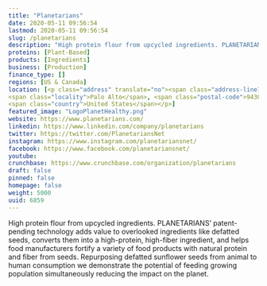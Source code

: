 ```yaml
---
title: "Planetarians"
date: 2020-05-11 09:56:54
lastmod: 2020-05-11 09:56:54
slug: /planetarians
description: "High protein flour from upcycled ingredients. PLANETARIANS’ patent-pending technology adds value to overlooked ingredients like defatted seeds, converts them into a high-protein, high-fiber ingredient, and helps food manufacturers fortify a variety of food products with natural protein and fiber from seeds. Repurposing defatted sunflower seeds from animal to human consumption we demonstrate the potential of feeding growing population simultaneously reducing the impact on the planet."
proteins: [Plant-Based]
products: [Ingredients]
business: [Production]
finance_type: []
regions: [US & Canada]
location: [<p class="address" translate="no"><span class="address-line1">Hansen Way</span><br>
<span class="locality">Palo Alto</span>, <span class="postal-code">94304</span><br>
<span class="country">United States</span></p>]
featured_image: "LogoPlanetHealthy.png"
website: https://www.planetarians.com/
linkedin: https://www.linkedin.com/company/planetarians
twitter: https://twitter.com/PlanetariansNet
instagram: https://www.instagram.com/planetariansnet/
facebook: https://www.facebook.com/planetariansnet/
youtube: 
crunchbase: https://www.crunchbase.com/organization/planetarians
draft: false
pinned: false
homepage: false
weight: 5000
uuid: 6859
---
```

High protein flour from upcycled ingredients. PLANETARIANS’ patent-pending technology adds value to overlooked ingredients like defatted seeds, converts them into a high-protein, high-fiber ingredient, and helps food manufacturers fortify a variety of food products with natural protein and fiber from seeds. Repurposing defatted sunflower seeds from animal to human consumption we demonstrate the potential of feeding growing population simultaneously reducing the impact on the planet.
